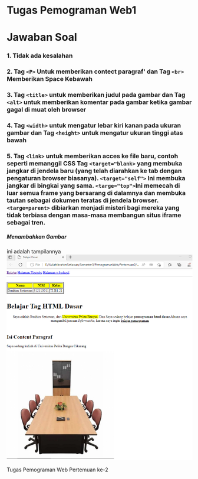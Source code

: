 # Tugas Pemograman Web1

# Jawaban Soal
### 1. Tidak ada kesalahan
### 2. Tag `<P>` Untuk memberikan contect paragraf' dan Tag `<br>` Memberikan Space Kebawah
### 3. Tag `<title>` untuk memberikan judul pada gambar dan Tag `<alt>` untuk memberikan komentar pada gambar ketika gambar gagal di muat oleh browser
### 4. Tag `<width>` untuk mengatur lebar kiri kanan pada ukuran gambar dan Tag `<height>` untuk mengatur ukuran tinggi atas bawah
### 5. Tag `<link>` untuk memberikan acces ke file baru, contoh seperti memanggil CSS Tag `<target="blank>`  yang membuka jangkar di jendela baru (yang telah diarahkan ke tab dengan pengaturan browser biasanya). `<target="self">` Ini membuka jangkar di bingkai yang sama. `<targe="top">`Ini memecah di luar semua frame yang bersarang di dalamnya dan membuka tautan sebagai dokumen teratas di jendela browser. `<targe=parent>` dibiarkan menjadi misteri bagi mereka yang tidak terbiasa dengan masa-masa membangun situs iframe sebagai tren.
##### Menambahkan Gambar
ini adalah tampilannya
![Gambar 1](Gambar/satu.png)

Tugas Pemograman Web Pertemuan ke-2


